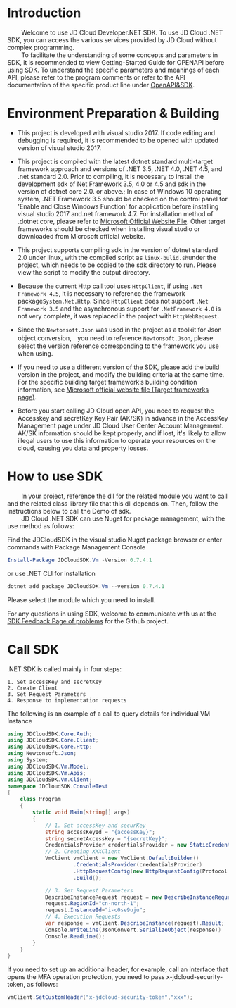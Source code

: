 

# Introduction

&emsp;&emsp; Welcome to use JD Cloud Developer.NET SDK. To use JD Cloud .NET SDK, you can access the various services provided by JD Cloud without complex programming.    
&emsp;&emsp; To facilitate the understanding of some concepts and parameters in SDK, it is recommended to view Getting-Started Guide for OPENAPI before using SDK. To understand the specific parameters and meanings of each API, please refer to the program comments or refer to the API documentation of the specific product line under [OpenAPI&SDK](https://www.jdcloud.com/help/faq?act=3).

# Environment Preparation & Building

* This project is developed with visual studio 2017. If code editing and debugging is required, it is recommended to be opened with updated version of visual studio 2017.

* This project is compiled with the latest dotnet standard multi-target framework approach and versions of .NET 3.5, .NET 4.0, .NET 4.5, and .net standard 2.0. Prior to compiling, it is necessary to install the development sdk of Net Framework 3.5, 4.0 or 4.5 and sdk in the version of dotnet core 2.0. or above.; In case of Windows 10 operating system, .NET Framework 3.5 should be checked on the control panel for 'Enable and Close Windows Function' for application before installing visual studio 2017 and.net framework 4.7. For installation method of .dotnet core, please refer to [Microsoft Official Website File](https://www.microsoft.com/net/learn/get-started/windows). Other target frameworks should be checked when installing visual studio or downloaded from Microsoft official website.

* This project supports compiling sdk in the version of dotnet standard 2.0 under linux, with the compiled script as `linux-bulid.sh`under the project, which needs to be copied to the sdk directory to run. Please view the script to modify the output directory.

* Because the current Http call tool uses `HttpClient`, if using `.Net Framework 4.5`, it is necessary to reference the framework package`System.Net.Http`. Since `HttpClient` does not support `.Net Framework 3.5` and the asynchronous support for `.NetFramework 4.0` is not very complete, it was replaced in the project with `HttpWebRequest`.

* Since the `Newtonsoft.Json` was used in the project as a toolkit for Json object conversion,　you need to reference `Newtonsoft.Json`, please select the version reference corresponding to the framework you use when using.

* If you need to use a different version of the SDK, please add the build version in the project, and modify the building criteria at the same time. For the specific building target framework’s building condition information, see [Microsoft official website file (Target frameworks page)](https://docs.microsoft.com/en-us/dotnet/standard/frameworks).

* Before you start calling JD Cloud open API, you need to request the Accesskey and secretKey Key Pair (AK/SK) in advance in the AccessKey Management page under JD Cloud User Center Account Management. AK/SK information should be kept properly, and if lost, it's likely to allow illegal users to use this information to operate your resources on the cloud, causing you data and property losses.

# How to use SDK

&emsp;&emsp; In your project, reference the dll for the related module you want to call and the related class library file that this dll depends on. Then, follow the instructions below to call the Demo of sdk.    
&emsp;&emsp; JD Cloud .NET SDK can use Nuget for package management, with the use method as follows:

Find the JDCloudSDK in the visual studio Nuget package browser or enter commands with Package Management Console

```powershell
Install-Package JDCloudSDK.Vm -Version 0.7.4.1
```

or use .NET CLI for installation

```powershell
dotnet add package JDCloudSDK.Vm --version 0.7.4.1
```

Please select the module which you need to install.

For any questions in using SDK, welcome to communicate with us at the [SDK Feedback Page of problems](https://github.com/jdcloud-api/jdcloud-sdk-net/issues) for the Github project.

# Call SDK

.NET SDK is called mainly in four steps:

    1. Set accessKey and secretKey
    2. Create Client
    3. Set Request Parameters
    4. Response to implementation requests
The following is an example of a call to query details for individual VM Instance

```csharp
using JDCloudSDK.Core.Auth;
using JDCloudSDK.Core.Client;
using JDCloudSDK.Core.Http;
using Newtonsoft.Json;
using System;
using JDCloudSDK.Vm.Model;
using JDCloudSDK.Vm.Apis;
using JDCloudSDK.Vm.Client;
namespace JDCloudSDK.ConsoleTest
{
    class Program
    {
        static void Main(string[] args)
        {
            // 1. Set accessKey and securKey
            string accessKeyId = "{accessKey}";
            string secretAccessKey = "{secretKey}";
            CredentialsProvider credentialsProvider = new StaticCredentialsProvider(accessKeyId, secretAccessKey);
            // 2. Creating XXXClient
            VmClient vmClient = new VmClient.DefaultBuilder()
                     .CredentialsProvider(credentialsProvider)
                     .HttpRequestConfig(new HttpRequestConfig(Protocol.HTTP,10))
                     .Build();

            // 3. Set Request Parameters
            DescribeInstanceRequest request = new DescribeInstanceRequest();
            request.RegionId="cn-north-1";
            request.InstanceId="i-c0se9uju";
            // 4. Execution Requests
            var response = vmClient.DescribeInstance(request).Result;
            Console.WriteLine(JsonConvert.SerializeObject(response))
            Console.ReadLine();
        }
    }
}
```

If you need to set up an additional header, for example, call an interface that opens the MFA operation protection, you need to pass x-jdcloud-security-token, as follows:

```csharp
vmClient.SetCustomHeader("x-jdcloud-security-token","xxx");
```
